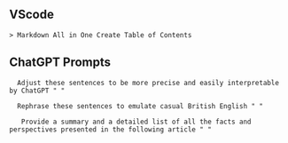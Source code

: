 ## VScode
```
> Markdown All in One Create Table of Contents
```
## ChatGPT Prompts
```
  Adjust these sentences to be more precise and easily interpretable by ChatGPT " "  
```
```
  Rephrase these sentences to emulate casual British English " "  
```
```
   Provide a summary and a detailed list of all the facts and perspectives presented in the following article " "  
```
